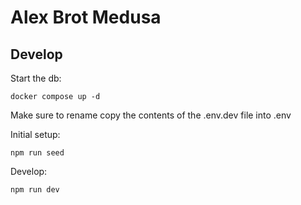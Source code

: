 # Alex Brot Medusa

## Develop

Start the db:
```
docker compose up -d
```

Make sure to rename copy the contents of the .env.dev file into .env

Initial setup:
```
npm run seed
```

Develop:
```
npm run dev
```